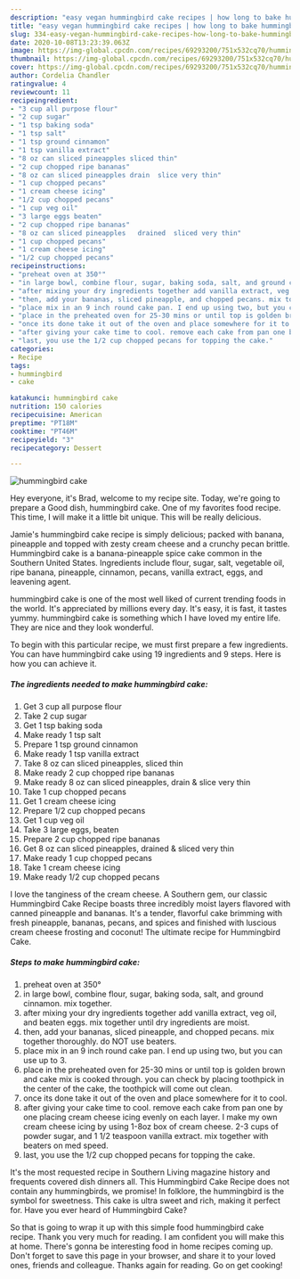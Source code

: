 ```yaml
---
description: "easy vegan hummingbird cake recipes | how long to bake hummingbird cake"
title: "easy vegan hummingbird cake recipes | how long to bake hummingbird cake"
slug: 334-easy-vegan-hummingbird-cake-recipes-how-long-to-bake-hummingbird-cake
date: 2020-10-08T13:23:39.063Z
image: https://img-global.cpcdn.com/recipes/69293200/751x532cq70/hummingbird-cake-recipe-main-photo.jpg
thumbnail: https://img-global.cpcdn.com/recipes/69293200/751x532cq70/hummingbird-cake-recipe-main-photo.jpg
cover: https://img-global.cpcdn.com/recipes/69293200/751x532cq70/hummingbird-cake-recipe-main-photo.jpg
author: Cordelia Chandler
ratingvalue: 4
reviewcount: 11
recipeingredient:
- "3 cup all purpose flour"
- "2 cup sugar"
- "1 tsp baking soda"
- "1 tsp salt"
- "1 tsp ground cinnamon"
- "1 tsp vanilla extract"
- "8 oz can sliced pineapples sliced thin"
- "2 cup chopped ripe bananas"
- "8 oz can sliced pineapples drain  slice very thin"
- "1 cup chopped pecans"
- "1 cream cheese icing"
- "1/2 cup chopped pecans"
- "1 cup veg oil"
- "3 large eggs beaten"
- "2 cup chopped ripe bananas"
- "8 oz can sliced pineapples   drained  sliced very thin"
- "1 cup chopped pecans"
- "1 cream cheese icing"
- "1/2 cup chopped pecans"
recipeinstructions:
- "preheat oven at 350°"
- "in large bowl, combine flour, sugar, baking soda, salt, and ground cinnamon. mix together."
- "after mixing your dry ingredients together add vanilla extract, veg oil, and beaten eggs. mix together until dry ingredients are moist."
- "then, add your bananas, sliced pineapple, and chopped pecans. mix together thoroughly. do NOT use beaters."
- "place mix in an 9 inch round cake pan. I end up using two, but you can use up to 3."
- "place in the preheated oven for 25-30 mins or until top is golden brown and cake mix is cooked through. you can check by placing toothpick in the center of the cake, the toothpick will come out clean."
- "once its done take it out of the oven and place somewhere for it to cool."
- "after giving your cake time to cool. remove each cake from pan one by one placing cream cheese icing evenly on each layer. I make my own cream cheese icing by using 1-8oz box of cream cheese. 2-3 cups of powder sugar, and 1 1/2 teaspoon vanilla extract. mix together with beaters on med speed."
- "last, you use the 1/2 cup chopped pecans for topping the cake."
categories:
- Recipe
tags:
- hummingbird
- cake

katakunci: hummingbird cake 
nutrition: 150 calories
recipecuisine: American
preptime: "PT18M"
cooktime: "PT46M"
recipeyield: "3"
recipecategory: Dessert

---
```



![hummingbird cake](https://img-global.cpcdn.com/recipes/69293200/751x532cq70/hummingbird-cake-recipe-main-photo.jpg)

Hey everyone, it's Brad, welcome to my recipe site. Today, we're going to prepare a Good dish, hummingbird cake. One of my favorites food recipe. This time, I will make it a little bit unique. This will be really delicious.

Jamie&#39;s hummingbird cake recipe is simply delicious; packed with banana, pineapple and topped with zesty cream cheese and a crunchy pecan brittle. Hummingbird cake is a banana-pineapple spice cake common in the Southern United States. Ingredients include flour, sugar, salt, vegetable oil, ripe banana, pineapple, cinnamon, pecans, vanilla extract, eggs, and leavening agent.

hummingbird cake is one of the most well liked of current trending foods in the world. It's appreciated by millions every day. It's easy, it is fast, it tastes yummy. hummingbird cake is something which I have loved my entire life. They are nice and they look wonderful.


To begin with this particular recipe, we must first prepare a few ingredients. You can have hummingbird cake using 19 ingredients and 9 steps. Here is how you can achieve it.

<!--inarticleads1-->

##### The ingredients needed to make hummingbird cake:

1. Get 3 cup all purpose flour
1. Take 2 cup sugar
1. Get 1 tsp baking soda
1. Make ready 1 tsp salt
1. Prepare 1 tsp ground cinnamon
1. Make ready 1 tsp vanilla extract
1. Take 8 oz can sliced pineapples, sliced thin
1. Make ready 2 cup chopped ripe bananas
1. Make ready 8 oz can sliced pineapples, drain &amp; slice very thin
1. Take 1 cup chopped pecans
1. Get 1 cream cheese icing
1. Prepare 1/2 cup chopped pecans
1. Get 1 cup veg oil
1. Take 3 large eggs, beaten
1. Prepare 2 cup chopped ripe bananas
1. Get 8 oz can sliced pineapples,   drained &amp; sliced very thin
1. Make ready 1 cup chopped pecans
1. Take 1 cream cheese icing
1. Make ready 1/2 cup chopped pecans


I love the tanginess of the cream cheese. A Southern gem, our classic Hummingbird Cake Recipe boasts three incredibly moist layers flavored with canned pineapple and bananas. It&#39;s a tender, flavorful cake brimming with fresh pineapple, bananas, pecans, and spices and finished with luscious cream cheese frosting and coconut! The ultimate recipe for Hummingbird Cake. 

<!--inarticleads2-->

##### Steps to make hummingbird cake:

1. preheat oven at 350°
1. in large bowl, combine flour, sugar, baking soda, salt, and ground cinnamon. mix together.
1. after mixing your dry ingredients together add vanilla extract, veg oil, and beaten eggs. mix together until dry ingredients are moist.
1. then, add your bananas, sliced pineapple, and chopped pecans. mix together thoroughly. do NOT use beaters.
1. place mix in an 9 inch round cake pan. I end up using two, but you can use up to 3.
1. place in the preheated oven for 25-30 mins or until top is golden brown and cake mix is cooked through. you can check by placing toothpick in the center of the cake, the toothpick will come out clean.
1. once its done take it out of the oven and place somewhere for it to cool.
1. after giving your cake time to cool. remove each cake from pan one by one placing cream cheese icing evenly on each layer. I make my own cream cheese icing by using 1-8oz box of cream cheese. 2-3 cups of powder sugar, and 1 1/2 teaspoon vanilla extract. mix together with beaters on med speed.
1. last, you use the 1/2 cup chopped pecans for topping the cake.


It&#39;s the most requested recipe in Southern Living magazine history and frequents covered dish dinners all. This Hummingbird Cake Recipe does not contain any hummingbirds, we promise! In folklore, the hummingbird is the symbol for sweetness. This cake is ultra sweet and rich, making it perfect for. Have you ever heard of Hummingbird Cake? 

So that is going to wrap it up with this simple food hummingbird cake recipe. Thank you very much for reading. I am confident you will make this at home. There's gonna be interesting food in home recipes coming up. Don't forget to save this page in your browser, and share it to your loved ones, friends and colleague. Thanks again for reading. Go on get cooking!

